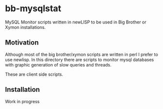 bb-mysqlstat
============
MySQL Monitor scripts written in newLISP to be used in Big Brother
or Xymon installations. 

Motivation
----------
Although most of the big brother/xymon scripts are written in perl
I prefer to use newlisp. In this directory there are scripts to monitor
mysql databases with graphic generation of slow queries and threads.

These are client side scripts. 

Installation
------------
Work in progress
